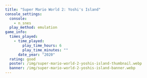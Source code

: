 ```yaml
---
title: "Super Mario World 2: Yoshi's Island"
console_settings:
  console:
    - n_snes
  play_method: emulation
game_info:
  times_played:
    - time_played:
        play_time_hours: 6
        play_time_minutes: ""
      date_year: "2020"
  rating: good
  poster: /img/super-mario-world-2-yoshis-island-thumbnail.webp
  banner: /img/super-mario-world-2-yoshis-island-banner.webp
---
```

